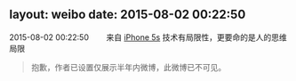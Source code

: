 layout: weibo
date: 2015-08-02 00:22:50
---
<meta name="referrer" content="no-referrer" />

2015-08-02 00:22:50  &nbsp;&nbsp;&nbsp;&nbsp;&nbsp;&nbsp; 来自 <a href="sinaweibo://customweibosource" rel="nofollow">iPhone 5s</a>
技术有局限性，更要命的是人的思维局限
>  抱歉，作者已设置仅展示半年内微博，此微博已不可见。 ​​​
